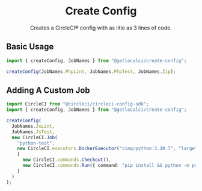 <div align="center">
<h1>Create Config</h1>
<p>Creates a CircleCI® config with as litle as 3 lines of code.</p>
</div>

## Basic Usage

```typescript
import { createConfig, JobNames } from "@getlocalci/create-config";

createConfig(JobNames.PhpLint, JobNames.PhpTest, JobNames.Zip);
```

## Adding A Custom Job

```typescript
import CircleCI from "@circleci/circleci-config-sdk";
import { createConfig, JobNames } from "@getlocalci/create-config";

createConfig(
  JobNames.JsLint,
  JobNames.JsTest,
  new CircleCI.Job(
    "python-test",
    new CircleCI.executors.DockerExecutor("cimg/python:3.10.7", "large"),
    [
      new CircleCI.commands.Checkout(),
      new CircleCI.commands.Run({ command: "pip install && python -m pytest" }),
    ]
  )
);
```

